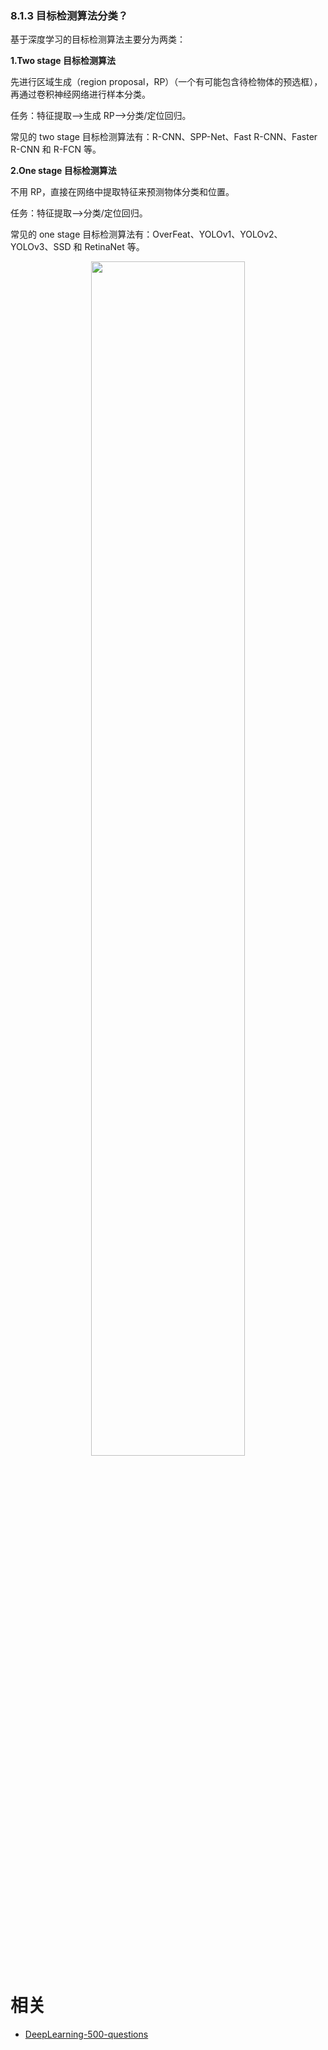 

### 8.1.3 目标检测算法分类？

基于深度学习的目标检测算法主要分为两类：

**1.Two stage 目标检测算法**

先进行区域生成（region proposal，RP）（一个有可能包含待检物体的预选框），再通过卷积神经网络进行样本分类。

任务：特征提取—>生成 RP—>分类/定位回归。

常见的 two stage 目标检测算法有：R-CNN、SPP-Net、Fast R-CNN、Faster R-CNN 和 R-FCN 等。

**2.One stage 目标检测算法**

不用 RP，直接在网络中提取特征来预测物体分类和位置。

任务：特征提取—>分类/定位回归。

常见的 one stage 目标检测算法有：OverFeat、YOLOv1、YOLOv2、YOLOv3、SSD 和 RetinaNet 等。

<p align="center">
    <img width="70%" height="70%" src="http://images.iterate.site/blog/image/20190722/Umyo3NrceC8x.png?imageslim">
</p>






# 相关

- [DeepLearning-500-questions](https://github.com/scutan90/DeepLearning-500-questions)
